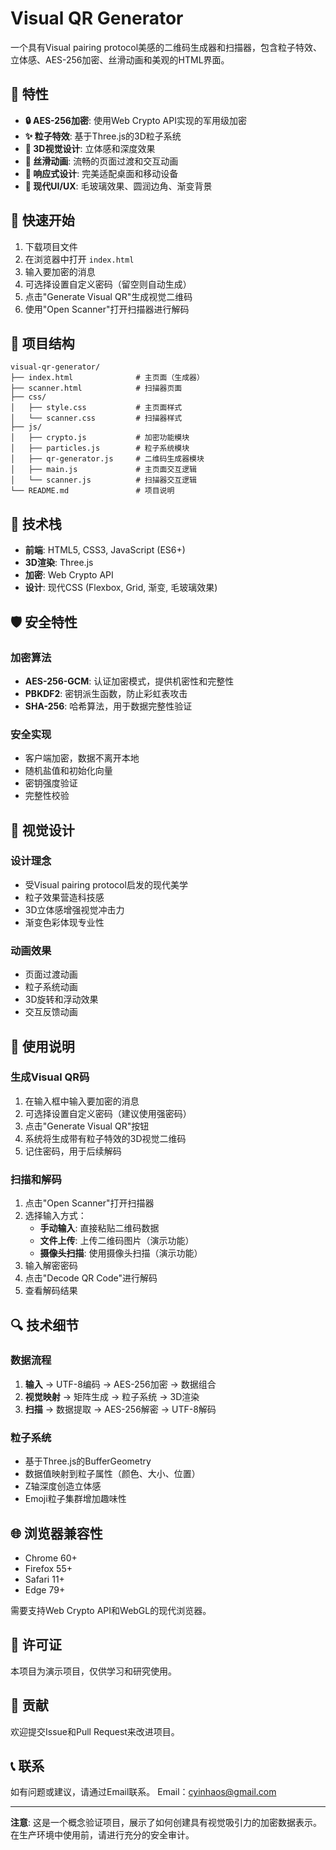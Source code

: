 # Visual QR Generator

一个具有Visual pairing protocol美感的二维码生成器和扫描器，包含粒子特效、立体感、AES-256加密、丝滑动画和美观的HTML界面。

## 🌟 特性

- **🔒 AES-256加密**: 使用Web Crypto API实现的军用级加密
- **✨ 粒子特效**: 基于Three.js的3D粒子系统
- **🎨 3D视觉设计**: 立体感和深度效果
- **🌊 丝滑动画**: 流畅的页面过渡和交互动画
- **📱 响应式设计**: 完美适配桌面和移动设备
- **🎯 现代UI/UX**: 毛玻璃效果、圆润边角、渐变背景

## 🚀 快速开始

1. 下载项目文件
2. 在浏览器中打开 `index.html`
3. 输入要加密的消息
4. 可选择设置自定义密码（留空则自动生成）
5. 点击"Generate Visual QR"生成视觉二维码
6. 使用"Open Scanner"打开扫描器进行解码

## 📁 项目结构

```
visual-qr-generator/
├── index.html              # 主页面（生成器）
├── scanner.html            # 扫描器页面
├── css/
│   ├── style.css           # 主页面样式
│   └── scanner.css         # 扫描器样式
├── js/
│   ├── crypto.js           # 加密功能模块
│   ├── particles.js        # 粒子系统模块
│   ├── qr-generator.js     # 二维码生成器模块
│   ├── main.js             # 主页面交互逻辑
│   └── scanner.js          # 扫描器交互逻辑
└── README.md               # 项目说明
```

## 🔧 技术栈

- **前端**: HTML5, CSS3, JavaScript (ES6+)
- **3D渲染**: Three.js
- **加密**: Web Crypto API
- **设计**: 现代CSS (Flexbox, Grid, 渐变, 毛玻璃效果)

## 🛡️ 安全特性

### 加密算法
- **AES-256-GCM**: 认证加密模式，提供机密性和完整性
- **PBKDF2**: 密钥派生函数，防止彩虹表攻击
- **SHA-256**: 哈希算法，用于数据完整性验证

### 安全实现
- 客户端加密，数据不离开本地
- 随机盐值和初始化向量
- 密钥强度验证
- 完整性校验

## 🎨 视觉设计

### 设计理念
- 受Visual pairing protocol启发的现代美学
- 粒子效果营造科技感
- 3D立体感增强视觉冲击力
- 渐变色彩体现专业性

### 动画效果
- 页面过渡动画
- 粒子系统动画
- 3D旋转和浮动效果
- 交互反馈动画

## 📱 使用说明

### 生成Visual QR码
1. 在输入框中输入要加密的消息
2. 可选择设置自定义密码（建议使用强密码）
3. 点击"Generate Visual QR"按钮
4. 系统将生成带有粒子特效的3D视觉二维码
5. 记住密码，用于后续解码

### 扫描和解码
1. 点击"Open Scanner"打开扫描器
2. 选择输入方式：
   - **手动输入**: 直接粘贴二维码数据
   - **文件上传**: 上传二维码图片（演示功能）
   - **摄像头扫描**: 使用摄像头扫描（演示功能）
3. 输入解密密码
4. 点击"Decode QR Code"进行解码
5. 查看解码结果

## 🔍 技术细节

### 数据流程
1. **输入** → UTF-8编码 → AES-256加密 → 数据组合
2. **视觉映射** → 矩阵生成 → 粒子系统 → 3D渲染
3. **扫描** → 数据提取 → AES-256解密 → UTF-8解码

### 粒子系统
- 基于Three.js的BufferGeometry
- 数据值映射到粒子属性（颜色、大小、位置）
- Z轴深度创造立体感
- Emoji粒子集群增加趣味性

## 🌐 浏览器兼容性

- Chrome 60+
- Firefox 55+
- Safari 11+
- Edge 79+

需要支持Web Crypto API和WebGL的现代浏览器。

## 📄 许可证

本项目为演示项目，仅供学习和研究使用。

## 🤝 贡献

欢迎提交Issue和Pull Request来改进项目。

## 📞 联系

如有问题或建议，请通过Email联系。
Email：cyinhaos@gmail.com

---

**注意**: 这是一个概念验证项目，展示了如何创建具有视觉吸引力的加密数据表示。在生产环境中使用前，请进行充分的安全审计。


